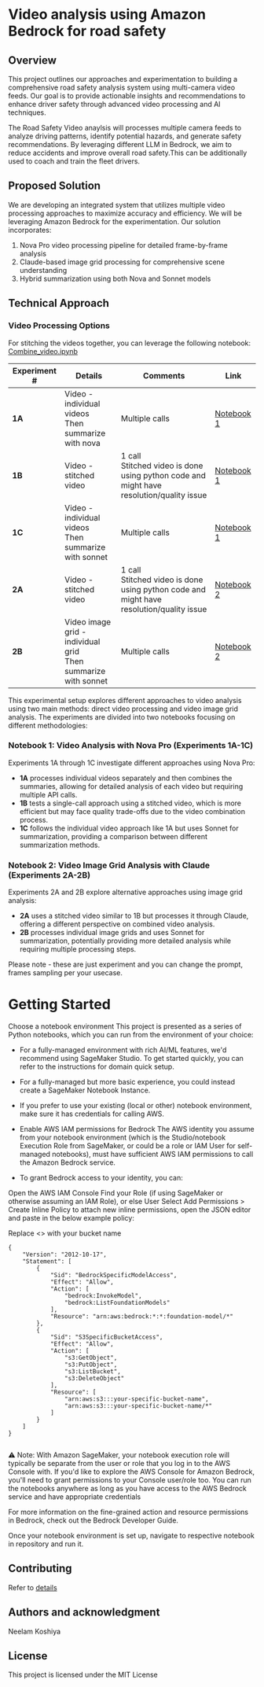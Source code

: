 # Video analysis using Amazon Bedrock for road safety
## Overview
This project outlines our approaches and experimentation to building a comprehensive road safety analysis system using multi-camera video feeds. Our goal is to provide actionable insights and recommendations to enhance driver safety through advanced video processing and AI techniques.


The Road Safety Video anaylsis will processes multiple camera feeds to analyze driving patterns, identify potential hazards, and generate safety recommendations. By leveraging different LLM in Bedrock, we aim to reduce accidents and improve overall road safety.This can be additionally used to coach and train the fleet drivers. 


## Proposed Solution
We are developing an integrated system that utilizes multiple video processing approaches to maximize accuracy and efficiency.  We will be leveraging Amazon Bedrock for the experimentation. Our solution incorporates:

1. Nova Pro video processing pipeline for detailed frame-by-frame analysis
2. Claude-based image grid processing for comprehensive scene understanding
3. Hybrid summarization using both Nova and Sonnet models



## Technical Approach

### Video Processing Options

For stitching the videos together, you can leverage the following notebook:
[Combine_video.ipynb](Combine_videos.ipynb)



| Experiment # | Details | Comments | Link |
|--------|----------|-----------|------|
| **1A** | Video - individual videos <br>Then summarize with nova | Multiple calls | [Notebook 1](experiments/notebook1.ipynb#1A) |
| **1B** | Video - stitched video | 1 call <br>Stitched video is done using python code and might have resolution/quality issue | [Notebook 1](experiments/notebook1.ipynb#1B) |
| **1C** | Video - individual videos <br>Then summarize with sonnet | Multiple calls | [Notebook 1](experiments/notebook1.ipynb#1C) |
| **2A** | Video - stitched video | 1 call <br>Stitched video is done using python code and might have resolution/quality issue | [Notebook 2](experiments/notebook2.ipynb#2A) |
| **2B** | Video image grid - individual grid <br>Then summarize with sonnet | Multiple calls | [Notebook 2](experiments/notebook2.ipynb#2B) |


This experimental setup explores different approaches to video analysis using two main methods: direct video processing and video image grid analysis. The experiments are divided into two notebooks focusing on different methodologies:

### Notebook 1: Video Analysis with Nova Pro (Experiments 1A-1C)
Experiments 1A through 1C investigate different approaches using Nova Pro:
- **1A** processes individual videos separately and then combines the summaries, allowing for detailed analysis of each video but requiring multiple API calls.
- **1B** tests a single-call approach using a stitched video, which is more efficient but may face quality trade-offs due to the video combination process.
- **1C** follows the individual video approach like 1A but uses Sonnet for summarization, providing a comparison between different summarization methods.

### Notebook 2: Video Image Grid Analysis with Claude (Experiments 2A-2B)
Experiments 2A and 2B explore alternative approaches using image grid analysis:
- **2A** uses a stitched video similar to 1B but processes it through Claude, offering a different perspective on combined video analysis.
- **2B** processes individual image grids and uses Sonnet for summarization, potentially providing more detailed analysis while requiring multiple processing steps.

Please note - these are just experiment and you can change the prompt, frames sampling per your usecase. 

# Getting Started
Choose a notebook environment
This project is presented as a series of Python notebooks, which you can run from the environment of your choice:

* For a fully-managed environment with rich AI/ML features, we'd recommend using SageMaker Studio. To get started quickly, you can refer to the instructions for domain quick setup.
* For a fully-managed but more basic experience, you could instead create a SageMaker Notebook Instance.
* If you prefer to use your existing (local or other) notebook environment, make sure it has credentials for calling AWS.

* Enable AWS IAM permissions for Bedrock
The AWS identity you assume from your notebook environment (which is the Studio/notebook Execution Role from SageMaker, or could be a role or IAM User for self-managed notebooks), must have sufficient AWS IAM permissions to call the Amazon Bedrock service.

* To grant Bedrock access to your identity, you can:

Open the AWS IAM Console
Find your Role (if using SageMaker or otherwise assuming an IAM Role), or else User
Select Add Permissions > Create Inline Policy to attach new inline permissions, open the JSON editor and paste in the below example policy:

Replace <<your-specific-bucket-name>> with your bucket name

```
{
    "Version": "2012-10-17",
    "Statement": [
        {
            "Sid": "BedrockSpecificModelAccess",
            "Effect": "Allow",
            "Action": [
                "bedrock:InvokeModel",
                "bedrock:ListFoundationModels"
            ],
            "Resource": "arn:aws:bedrock:*:*:foundation-model/*"
        },
        {
            "Sid": "S3SpecificBucketAccess",
            "Effect": "Allow",
            "Action": [
                "s3:GetObject",
                "s3:PutObject",
                "s3:ListBucket",
                "s3:DeleteObject"
            ],
            "Resource": [
                "arn:aws:s3:::your-specific-bucket-name",
                "arn:aws:s3:::your-specific-bucket-name/*"
            ]
        }
    ]
}


```

⚠️ Note: With Amazon SageMaker, your notebook execution role will typically be separate from the user or role that you log in to the AWS Console with. If you'd like to explore the AWS Console for Amazon Bedrock, you'll need to grant permissions to your Console user/role too. You can run the notebooks anywhere as long as you have access to the AWS Bedrock service and have appropriate credentials

For more information on the fine-grained action and resource permissions in Bedrock, check out the Bedrock Developer Guide.

Once your notebook environment is set up, navigate to respective notebook in  repository and run it.


## Contributing
Refer to [details](CONTRIBUTING.md)

## Authors and acknowledgment
Neelam Koshiya

## License
This project is licensed under the MIT License